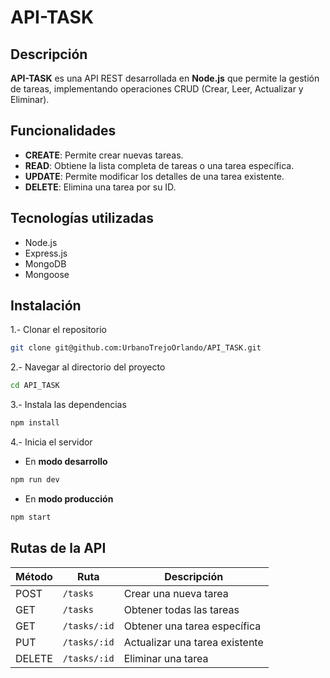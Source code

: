 
# API-TASK
## Descripción 
**API-TASK** es una API REST desarrollada en **Node.js** que permite la gestión de tareas, implementando operaciones CRUD (Crear, Leer, Actualizar y Eliminar).
## Funcionalidades

- **CREATE**: Permite crear nuevas tareas. 
- **READ**: Obtiene la lista completa de tareas o una tarea específica.
- **UPDATE**: Permite modificar los detalles de una tarea existente. 
- **DELETE**: Elimina una tarea por su ID.  

## Tecnologías utilizadas
- Node.js  
- Express.js  
- MongoDB  
- Mongoose

## Instalación

1.- Clonar el repositorio
```bash
git clone git@github.com:UrbanoTrejoOrlando/API_TASK.git
```
2.- Navegar al directorio del proyecto
```bash
cd API_TASK
```
3.- Instala las dependencias
```bash
npm install
```
4.- Inicia el servidor
- En **modo desarrollo**
```bash
npm run dev
```
- En **modo producción**
```bash
npm start
```  

## Rutas de la API

| Método | Ruta         | Descripción                    |
|--------|--------------|--------------------------------|
| POST   | `/tasks`     | Crear una nueva tarea          |
| GET    | `/tasks`     | Obtener todas las tareas       |
| GET    | `/tasks/:id` | Obtener una tarea específica   |
| PUT    | `/tasks/:id` | Actualizar una tarea existente |
| DELETE | `/tasks/:id` | Eliminar una tarea             |
